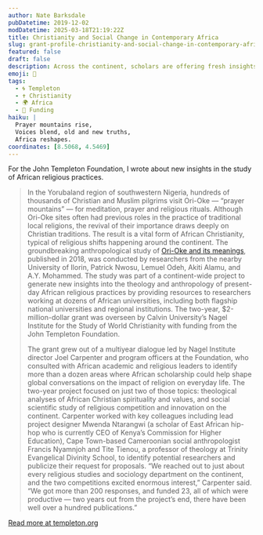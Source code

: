 ```yaml
---
author: Nate Barksdale
pubDatetime: 2019-12-02
modDatetime: 2025-03-18T21:19:22Z
title: Christianity and Social Change in Contemporary Africa
slug: grant-profile-christianity-and-social-change-in-contemporary-africa
featured: false
draft: false
description: Across the continent, scholars are offering fresh insights into the dynamic role of religion in the lives of Africans
emoji: 🙏
tags:
  - 🌀 Templeton
  - ✝️ Christianity
  - 🌍 Africa
  - 💼 Funding
haiku: |
  Prayer mountains rise,  
  Voices blend, old and new truths,  
  Africa reshapes.
coordinates: [8.5068, 4.5469]
---
```


For the John Templeton Foundation, I wrote about new insights in the study of African religious practices.

> In the Yorubaland region of southwestern Nigeria, hundreds of thousands of Christian and Muslim pilgrims visit Ori-Oke — “prayer mountains” — for meditation, prayer and religious rituals. Although Ori-Oke sites often had previous roles in the practice of traditional local religions, the revival of their importance draws deeply on Christian traditions. The result is a vital form of African Christianity, typical of religious shifts happening around the continent. The groundbreaking anthropological study of [Ori-Oke and its meanings](https://books.google.com/books/about/Ori_Oke_Spirituality_and_Social_Change_i.html?id=SnYZvAEACAAJ), published in 2018, was conducted by researchers from the nearby University of Ilorin, Patrick Nwosu, Lemuel Odeh, Akiti Alamu, and A.Y. Mohammed. The study was part of a continent-wide project to generate new insights into the theology and anthropology of present-day African religious practices by providing resources to researchers working at dozens of African universities, including both flagship national universities and regional institutions. The two-year, $2-million-dollar grant was overseen by Calvin University’s Nagel Institute for the Study of World Christianity with funding from the John Templeton Foundation.
>
> The grant grew out of a multiyear dialogue led by Nagel Institute director Joel Carpenter and program officers at the Foundation, who consulted with African academic and religious leaders to identify more than a dozen areas where African scholarship could help shape global conversations on the impact of religion on everyday life. The two-year project focused on just two of those topics: theological analyses of African Christian spirituality and values, and social scientific study of religious competition and innovation on the continent. Carpenter worked with key colleagues including lead project designer Mwenda Ntarangwi (a scholar of East African hip-hop who is currently CEO of Kenya’s Commission for Higher Education), Cape Town-based Cameroonian social anthropologist Francis Nyamnjoh and Tite Tienou, a professor of theology at Trinity Evangelical Divinity School, to identify potential researchers and publicize their request for proposals. “We reached out to just about every religious studies and sociology department on the continent, and the two competitions excited enormous interest,” Carpenter said. “We got more than 200 responses, and funded 23, all of which were productive — two years out from the project’s end, there have been well over a hundred publications.”

[Read more at templeton.org](https://www.templeton.org/grant/christianity-and-social-change-in-contemporary-africa)
